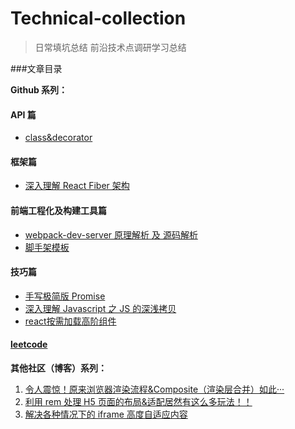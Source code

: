 # Technical-collection

> 日常填坑总结
> 前沿技术点调研学习总结

###文章目录

**Github 系列：**

#### API 篇

- [class&decorator](./class&decorator/class&decorator.md)

#### 框架篇

- [深入理解 React Fiber 架构](./react-fiber/README.md)

#### 前端工程化及构建工具篇
- [webpack-dev-server 原理解析 及 源码解析](./webpack-dev-server/README.md)
- [脚手架模板](https://github.com/dylan-farm/cli-demo)


#### 技巧篇

- [手写极简版 Promise](./MyPromise/MyPromise.js)
- [深入理解 Javascript 之 JS 的深浅拷贝](./objCopy/objCopy.js)
- [react按需加载高阶组件](./AsyncComponent/AsyncComponent.js)

#### [leetcode](./leetcode)

**其他社区（博客）系列：**

1. [令人震惊！原来浏览器渲染流程&Composite（渲染层合并）如此···](https://segmentfault.com/a/1190000014520786)
2. [利用 rem 处理 H5 页面的布局&适配居然有这么多玩法！！](https://segmentfault.com/a/1190000012804903)
3. [解决各种情况下的 iframe 高度自适应内容](https://segmentfault.com/a/1190000011507804)
